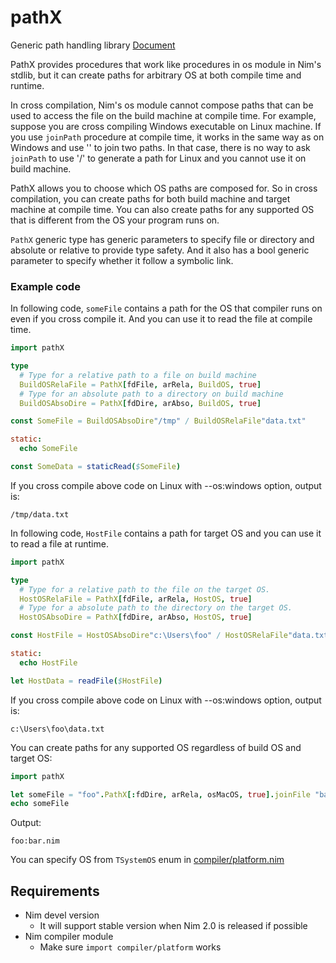 # pathX
Generic path handling library
[Document](https://demotomohiro.github.io/pathX/pathX.html)

PathX provides procedures that work like procedures in os module in Nim's stdlib,
but it can create paths for arbitrary OS at both compile time and runtime.

In cross compilation, Nim's os module cannot compose paths that can be used to access the file on the build machine at compile time.
For example, suppose you are cross compiling Windows executable on Linux machine.
If you use `joinPath` procedure at compile time, it works in the same way as on Windows and use '\' to join two paths.
In that case, there is no way to ask `joinPath` to use '/' to generate a path for Linux and you cannot use it on build machine.

PathX allows you to choose which OS paths are composed for.
So in cross compilation, you can create paths for both build machine and target machine at compile time.
You can also create paths for any supported OS that is different from the OS your program runs on.

`PathX` generic type has generic parameters to specify file or directory and absolute or relative to provide type safety.
And it also has a bool generic parameter to specify whether it follow a symbolic link.

### Example code

In following code, `someFile` contains a path for the OS that compiler runs on
even if you cross compile it.
And you can use it to read the file at compile time.
```nim
import pathX

type
  # Type for a relative path to a file on build machine
  BuildOSRelaFile = PathX[fdFile, arRela, BuildOS, true]
  # Type for an absolute path to a directory on build machine
  BuildOSAbsoDire = PathX[fdDire, arAbso, BuildOS, true]

const SomeFile = BuildOSAbsoDire"/tmp" / BuildOSRelaFile"data.txt"

static:
  echo SomeFile

const SomeData = staticRead($SomeFile)
```

If you cross compile above code on Linux with --os:windows option, output is:
```
/tmp/data.txt
```

In following code, `HostFile` contains a path for target OS
and you can use it to read a file at runtime.
```nim
import pathX

type
  # Type for a relative path to the file on the target OS.
  HostOSRelaFile = PathX[fdFile, arRela, HostOS, true]
  # Type for a absolute path to the directory on the target OS.
  HostOSAbsoDire = PathX[fdDire, arAbso, HostOS, true]

const HostFile = HostOSAbsoDire"c:\Users\foo" / HostOSRelaFile"data.txt"

static:
  echo HostFile

let HostData = readFile($HostFile)
```

If you cross compile above code on Linux with --os:windows option, output is:
```
c:\Users\foo\data.txt
```

You can create paths for any supported OS regardless of build OS and target OS:
```nim
import pathX

let someFile = "foo".PathX[:fdDire, arRela, osMacOS, true].joinFile "bar.nim"
echo someFile
```

Output:
```
foo:bar.nim
```

You can specify OS from `TSystemOS` enum in [compiler/platform.nim](https://github.com/nim-lang/Nim/blob/devel/compiler/platform.nim)

## Requirements

- Nim devel version
  - It will support stable version when Nim 2.0 is released if possible
- Nim compiler module
  - Make sure `import compiler/platform` works

